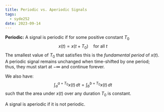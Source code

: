 ```yaml
---
title: Periodic vs. Aperiodic Signals
tags:
  - syde252
date: 2023-09-14
---
```

**Periodic:** A signal is periodic if for some positive constant $T_{0}$
$$
x(t)=x(t+T_{0}) \quad \text{for all } t
$$
The smallest value of $T_{0}$ that satisfies this is the *fundamental period* of $x(t)$. A periodic signal remains unchanged when time-shifted by one period; thus, they must start at $-\infty$ and continue forever.

We also have:
$$
\int_{a}^{a+T_{0}} x(t) \, dt = \int_{b}^{b+T_{0}} x(t) \, dt
$$
such that the area under $x(t)$ over any duration $T_{0}$ is constant.

A signal is aperiodic if it is not periodic.
